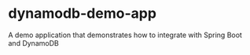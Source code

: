 # dynamodb-demo-app
A demo application that demonstrates how to integrate with Spring Boot and DynamoDB
